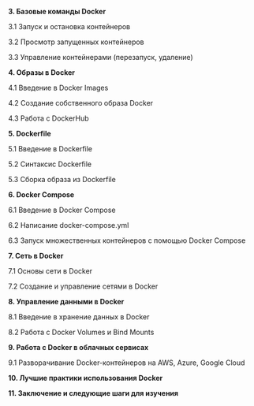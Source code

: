 
**3. Базовые команды Docker**

   3.1 Запуск и остановка контейнеров
   
   3.2 Просмотр запущенных контейнеров
   
   3.3 Управление контейнерами (перезапуск, удаление)

**4. Образы в Docker**

   4.1 Введение в Docker Images
   
   4.2 Создание собственного образа Docker
   
   4.3 Работа с DockerHub
   
**5. Dockerfile**

   5.1 Введение в Dockerfile
   
   5.2 Синтаксис Dockerfile
   
   5.3 Сборка образа из Dockerfile

**6. Docker Compose**

   6.1 Введение в Docker Compose
   
   6.2 Написание docker-compose.yml
   
   6.3 Запуск множественных контейнеров с помощью Docker Compose

**7. Сеть в Docker**

   7.1 Основы сети в Docker
   
   7.2 Создание и управление сетями в Docker

**8. Управление данными в Docker**

   8.1 Введение в хранение данных в Docker
   
   8.2 Работа с Docker Volumes и Bind Mounts

**9. Работа с Docker в облачных сервисах**

   9.1 Разворачивание Docker-контейнеров на AWS, Azure, Google Cloud

**10. Лучшие практики использования Docker**

**11. Заключение и следующие шаги для изучения**



